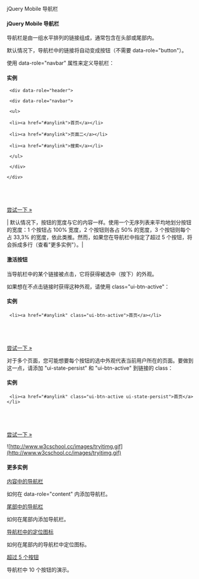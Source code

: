  jQuery Mobile 导航栏  

#### jQuery Mobile 导航栏

 导航栏是由一组水平排列的链接组成，通常包含在头部或尾部内。

 默认情况下，导航栏中的链接将自动变成按钮（不需要 data-role="button"）。

 使用 data-role="navbar" 属性来定义导航栏：

  
#### 实例

 
```
 <div data-role="header">

 <div data-role="navbar">

 <ul>

 <li><a href="#anylink">首页</a></li>

 <li><a href="#anylink">页面二</a></li>

 <li><a href="#anylink">搜索</a></li>

 </ul>

 </div>

</div>





```
 

[尝试一下 »](http://www.w3cschool.cc/try/try.php?filename=tryjqmob_navbars) 

 



| 默认情况下，按钮的宽度与它的内容一样。使用一个无序列表来平均地划分按钮的宽度：1 个按钮占 100% 宽度，2 个按钮则各占 50% 的宽度，3 个按钮则每个占 33,3% 的宽度，依此类推。然而，如果您在导航栏中指定了超过 5 个按钮，将会拆成多行（查看"更多实例"）。|





#### 激活按钮

 当导航栏中的某个链接被点击，它将获得被选中（按下）的外观。

 如果想在不点击链接时获得这种外观，请使用 class="ui-btn-active"：

  
#### 实例

 
```
 <li><a href="#anylink" class="ui-btn-active">首页</a></li>





```
 

[尝试一下 »](http://www.w3cschool.cc/try/try.php?filename=tryjqmob_navbars_class_active) 

 对于多个页面，您可能想要每个按钮的选中外观代表当前用户所在的页面。要做到这一点，请添加 "ui-state-persist" 和 "ui-btn-active" 到链接的 class：

  
#### 实例

 
```
 <li><a href="#anylink" class="ui-btn-active ui-state-persist">首页</a></li>





```
 

[尝试一下 »](http://www.w3cschool.cc/try/try.php?filename=tryjqmob_navbars_class_persist) 

 


 ![http://www.w3cschool.cc/images/tryitimg.gif](http://www.w3cschool.cc/images/tryitimg.gif)
#### 更多实例

 

 [内容中的导航栏](http://www.w3cschool.cc/try/try.php?filename=tryjqmob_navbars_content)

 如何在 data-role="content" 内添加导航栏。

  [尾部中的导航栏](http://www.w3cschool.cc/try/try.php?filename=tryjqmob_navbars_footer)

 如何在尾部内添加导航栏。

  [导航栏中的定位图标](http://www.w3cschool.cc/try/try.php?filename=tryjqmob_navbars_footer_icons)

 如何在尾部内的导航栏中定位图标。

  [超过 5 个按钮](http://www.w3cschool.cc/try/try.php?filename=tryjqmob_navbars_wrap)

 导航栏中 10 个按钮的演示。

 

